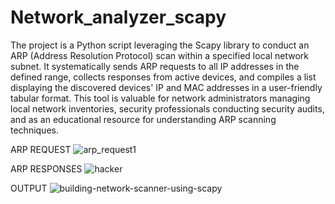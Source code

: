# Network_analyzer_scapy
The project is a Python script leveraging the Scapy library to conduct an ARP (Address Resolution Protocol) scan within a specified local network subnet. It systematically sends ARP requests to all IP addresses in the defined range, collects responses from active devices, and compiles a list displaying the discovered devices' IP and MAC addresses in a user-friendly tabular format. This tool is valuable for network administrators managing local network inventories, security professionals conducting security audits, and as an educational resource for understanding ARP scanning techniques.

ARP REQUEST
![arp_request1](https://github.com/athiyaman-m/Network_analyzer_scapy/assets/116479721/e8028440-917b-4a32-948f-7c196c545911)

ARP RESPONSES
![hacker](https://github.com/athiyaman-m/Network_analyzer_scapy/assets/116479721/3768de07-bd28-4102-880a-bf07f860843c)

OUTPUT
![building-network-scanner-using-scapy](https://github.com/athiyaman-m/Network_analyzer_scapy/assets/116479721/187e5732-1123-4f31-9bed-1344ef3e05ab)
